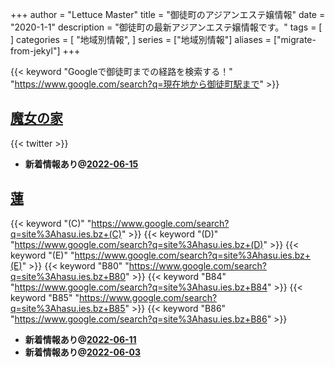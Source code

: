 +++
author = "Lettuce Master"
title = "御徒町のアジアンエステ嬢情報"
date = "2020-1-1"
description = "御徒町の最新アジアンエステ嬢情報です。"
tags = [
]
categories = [
    "地域別情報",
]
series = ["地域別情報"]
aliases = ["migrate-from-jekyl"]
+++

{{< keyword "Googleで御徒町までの経路を検索する！" "https://www.google.com/search?q=現在地から御徒町駅まで" >}}

## [魔女の家](https://okachimachi-esthe.jp/)


{{< twitter  >}}



- **新着情報あり@[2022-06-15](/post/2022-06-15)**
## [蓮](https://hasu.ies.bz/)
{{< keyword "(C)" "https://www.google.com/search?q=site%3Ahasu.ies.bz+(C)" >}} {{< keyword "(D)" "https://www.google.com/search?q=site%3Ahasu.ies.bz+(D)" >}} {{< keyword "(E)" "https://www.google.com/search?q=site%3Ahasu.ies.bz+(E)" >}} {{< keyword "B80" "https://www.google.com/search?q=site%3Ahasu.ies.bz+B80" >}} {{< keyword "B84" "https://www.google.com/search?q=site%3Ahasu.ies.bz+B84" >}} {{< keyword "B85" "https://www.google.com/search?q=site%3Ahasu.ies.bz+B85" >}} {{< keyword "B86" "https://www.google.com/search?q=site%3Ahasu.ies.bz+B86" >}} 

- **新着情報あり@[2022-06-11](/post/2022-06-11)**
- **新着情報あり@[2022-06-03](/post/2022-06-03)**
